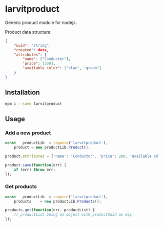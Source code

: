 # larvitproduct

Generic product module for nodejs.

Product data structure:
```json
{
	"uuid": "string",
	"created": date,
	"attributes": {
		"name": ["Conductor"],
		"price": [200],
		"available color": ["blue", "green"]
	}
}
```

## Installation

```bash
npm i --save larvitproduct
```

## Usage

### Add a new product

```javascript
const	productLib	= require('larvitproduct'),
	product	= new productLib.Product();

product.attributes = {'name': 'Conductor', 'price': 200, 'available color': ['blue', 'green']};

product.save(function(err) {
	if (err) throw err;
});
```

### Get products

```javascript
const	productLib	= require('larvitproduct'),
	products	= new productLib.Products();

products.get(function(err, productList) {
	// productList being an object with productUuid as key
});
```

